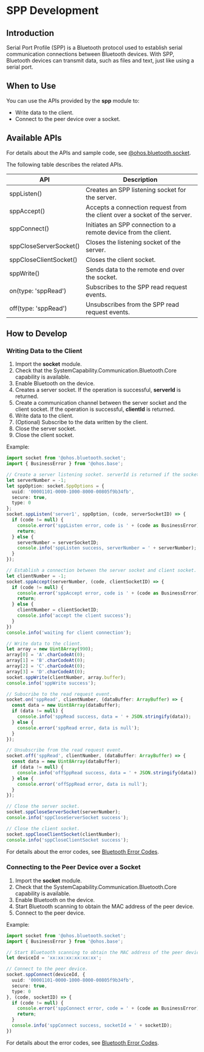 # SPP Development

## Introduction
Serial Port Profile (SPP) is a Bluetooth protocol used to establish serial communication connections between Bluetooth devices. With SPP, Bluetooth devices can transmit data, such as files and text, just like using a serial port.

## When to Use

You can use the APIs provided by the **spp** module to:
- Write data to the client.
- Connect to the peer device over a socket.

## Available APIs

For details about the APIs and sample code, see [@ohos.bluetooth.socket](../../reference/apis/js-apis-bluetooth-socket.md).

The following table describes the related APIs.

| API                            | Description                                                                      |
| ---------------------------------- | ------------------------------------------------------------------------------ |
| sppListen()                        | Creates an SPP listening socket for the server.                                                      |
| sppAccept()                        | Accepts a connection request from the client over a socket of the server.                                                 |
| sppConnect()                       | Initiates an SPP connection to a remote device from the client.                                                    |
| sppCloseServerSocket()             | Closes the listening socket of the server.                                                          |
| sppCloseClientSocket()             | Closes the client socket.                                                              |
| sppWrite()                         | Sends data to the remote end over the socket.                                                      |
| on(type: 'sppRead')                | Subscribes to the SPP read request events.                                                             |
| off(type: 'sppRead')               | Unsubscribes from the SPP read request events.                                                          |

## How to Develop

### Writing Data to the Client
1. Import the **socket** module.
2. Check that the SystemCapability.Communication.Bluetooth.Core capability is available.
3. Enable Bluetooth on the device.
4. Creates a server socket. If the operation is successful, **serverId** is returned.
5. Create a communication channel between the server socket and the client socket. If the operation is successful, **clientId** is returned.
6. Write data to the client.
7. (Optional) Subscribe to the data written by the client.
8. Close the server socket.
9. Close the client socket.

Example:

```ts
import socket from '@ohos.bluetooth.socket';
import { BusinessError } from '@ohos.base';

// Create a server listening socket. serverId is returned if the socket is created.
let serverNumber = -1;
let sppOption: socket.SppOptions = {
  uuid: '00001101-0000-1000-8000-00805f9b34fb',
  secure: true,
  type: 0
};
socket.sppListen('server1', sppOption, (code, serverSocketID) => {
  if (code != null) {
    console.error('sppListen error, code is ' + (code as BusinessError).code);
    return;
  } else {
    serverNumber = serverSocketID;
    console.info('sppListen success, serverNumber = ' + serverNumber);
  }
});

// Establish a connection between the server socket and client socket. If the connection is successful, clientId is returned.
let clientNumber = -1;
socket.sppAccept(serverNumber, (code, clientSocketID) => {
  if (code != null) {
    console.error('sppAccept error, code is ' + (code as BusinessError).code);
    return;
  } else {
    clientNumber = clientSocketID;
    console.info('accept the client success');
  }
})
console.info('waiting for client connection');

// Write data to the client.
let array = new Uint8Array(990);
array[0] = 'A'.charCodeAt(0);
array[1] = 'B'.charCodeAt(0);
array[2] = 'C'.charCodeAt(0);
array[3] = 'D'.charCodeAt(0);
socket.sppWrite(clientNumber, array.buffer);
console.info('sppWrite success');

// Subscribe to the read request event.
socket.on('sppRead', clientNumber, (dataBuffer: ArrayBuffer) => {
  const data = new Uint8Array(dataBuffer);
  if (data != null) {
    console.info('sppRead success, data = ' + JSON.stringify(data));
  } else {
    console.error('sppRead error, data is null');
  }
});

// Unsubscribe from the read request event.
socket.off('sppRead', clientNumber, (dataBuffer: ArrayBuffer) => {
  const data = new Uint8Array(dataBuffer);
  if (data != null) {
    console.info('offSppRead success, data = ' + JSON.stringify(data));
  } else {
    console.error('offSppRead error, data is null');
  }
});

// Close the server socket.
socket.sppCloseServerSocket(serverNumber);
console.info('sppCloseServerSocket success');

// Close the client socket.
socket.sppCloseClientSocket(clientNumber);
console.info('sppCloseClientSocket success');
```
For details about the error codes, see [Bluetooth Error Codes](../../reference/errorcodes/errorcode-bluetoothManager.md).

### Connecting to the Peer Device over a Socket
1. Import the **socket** module.
2. Check that the SystemCapability.Communication.Bluetooth.Core capability is available.
3. Enable Bluetooth on the device.
4. Start Bluetooth scanning to obtain the MAC address of the peer device.
5. Connect to the peer device.

Example:

```ts
import socket from '@ohos.bluetooth.socket';
import { BusinessError } from '@ohos.base';

// Start Bluetooth scanning to obtain the MAC address of the peer device.
let deviceId = 'xx:xx:xx:xx:xx:xx';

// Connect to the peer device.
socket.sppConnect(deviceId, {
  uuid: '00001101-0000-1000-8000-00805f9b34fb',
  secure: true,
  type: 0
}, (code, socketID) => {
  if (code != null) {
    console.error('sppConnect error, code = ' + (code as BusinessError).code);
    return;
  }
  console.info('sppConnect success, socketId = ' + socketID);
})
```
For details about the error codes, see [Bluetooth Error Codes](../../reference/errorcodes/errorcode-bluetoothManager.md).